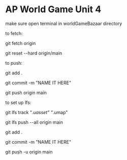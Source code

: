 # AP World Game Unit 4
make sure open terminal in worldGameBazaar directory

to fetch:

git fetch origin            

git reset --hard origin/main


to push:

git add .

git commit -m "NAME IT HERE"

git push origin main

to set up lfs:

git lfs track "*.uasset" "*.umap"

git lfs push --all origin main

git add .

git commit -m "NAME IT HERE"

git push -u origin main
